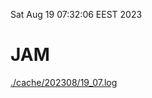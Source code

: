 Sat Aug 19 07:32:06 EEST 2023
# JAM
<a href='./cache/202308/19_07.log'>./cache/202308/19_07.log</a>
